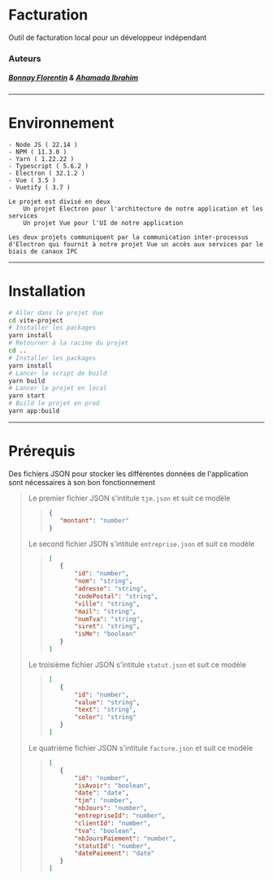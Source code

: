 # Facturation
Outil de facturation local pour un développeur indépendant

### Auteurs
##### [Bonnay Florentin](https://github.com/FailPowa) & [Ahamada Ibrahim](https://github.com/CashmereM)

---
# Environnement
    - Node JS ( 22.14 )
    - NPM ( 11.3.0 )
    - Yarn ( 1.22.22 )
    - Typescript ( 5.6.2 )
    - Electron ( 32.1.2 )
    - Vue ( 3.5 )
    - Vuetify ( 3.7 )

    Le projet est divisé en deux
        Un projet Electron pour l'architecture de notre application et les services
        Un projet Vue pour l'UI de notre application

    Les deux projets communiquent par la communication inter-processus d'Electron qui fournit à notre projet Vue un accès aux services par le biais de canaux IPC

---
# Installation

```bash
# Aller dans le projet Vue
cd vite-project
# Installer les packages
yarn install
# Retourner à la racine du projet
cd ..
# Installer les packages
yarn install
# Lancer le script de build
yarn build
# Lancer le projet en local
yarn start
# Build le projet en prod
yarn app:build
```

---
# Prérequis
Des fichiers JSON pour stocker les différentes données de l'application sont nécessaires à son bon fonctionnement

> Le premier fichier JSON s'intitule `tjm.json` et suit ce modèle
>>```json
>>{
>>    "montant": "number"
>>}
>>```
>
> Le second fichier JSON s'intitule `entreprise.json` et suit ce modèle
>>```json
>>[
>>    {
>>        "id": "number",
>>        "nom": "string",
>>        "adresse": "string",
>>        "codePostal": "string",
>>        "ville": "string",
>>        "mail": "string",
>>        "numTva": "string",
>>        "siret": "string",
>>        "isMe": "boolean"
>>    }    
>>]
>>```
>
> Le troisième fichier JSON s'intitule `statut.json` et suit ce modèle
>>```json
>>[
>>    {
>>        "id": "number",
>>        "value": "string",
>>        "text": "string",
>>        "color": "string"
>>    }    
>>]
>>```
>
> Le quatrième fichier JSON s'intitule `facture.json` et suit ce modèle
>>```json
>>[
>>    {
>>        "id": "number",
>>        "isAvoir": "boolean",
>>        "date": "date",
>>        "tjm": "number",
>>        "nbJours": "number",
>>        "entrepriseId": "number",
>>        "clientId": "number",
>>        "tva": "boolean",
>>        "nbJoursPaiement": "number",
>>        "statutId": "number",
>>        "datePaiement": "date"
>>    }    
>>]
>>```